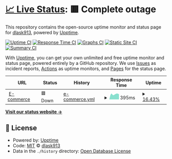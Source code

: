# [📈 Live Status](https://uptime.ecommerce.com): <!--live status--> **🟥 Complete outage**

This repository contains the open-source uptime monitor and status page for [dlask913](https://uptime.ecommerce.com), powered by [Upptime](https://github.com/upptime/upptime).

[![Uptime CI](https://github.com/dlask913/upptime/workflows/Uptime%20CI/badge.svg)](https://github.com/dlask913/upptime/actions?query=workflow%3A%22Uptime+CI%22)
[![Response Time CI](https://github.com/dlask913/upptime/workflows/Response%20Time%20CI/badge.svg)](https://github.com/dlask913/upptime/actions?query=workflow%3A%22Response+Time+CI%22)
[![Graphs CI](https://github.com/dlask913/upptime/workflows/Graphs%20CI/badge.svg)](https://github.com/dlask913/upptime/actions?query=workflow%3A%22Graphs+CI%22)
[![Static Site CI](https://github.com/dlask913/upptime/workflows/Static%20Site%20CI/badge.svg)](https://github.com/dlask913/upptime/actions?query=workflow%3A%22Static+Site+CI%22)
[![Summary CI](https://github.com/dlask913/upptime/workflows/Summary%20CI/badge.svg)](https://github.com/dlask913/upptime/actions?query=workflow%3A%22Summary+CI%22)

With [Upptime](https://upptime.js.org), you can get your own unlimited and free uptime monitor and status page, powered entirely by a GitHub repository. We use [Issues](https://github.com/dlask913/upptime/issues) as incident reports, [Actions](https://github.com/dlask913/upptime/actions) as uptime monitors, and [Pages](https://uptime.ecommerce.com) for the status page.

<!--start: status pages-->
<!-- This summary is generated by Upptime (https://github.com/upptime/upptime) -->
<!-- Do not edit this manually, your changes will be overwritten -->
<!-- prettier-ignore -->
| URL | Status | History | Response Time | Uptime |
| --- | ------ | ------- | ------------- | ------ |
| <img alt="" src="https://icons.duckduckgo.com/ip3/ec2-43-200-95-178.ap-northeast-2.compute.amazonaws.com.ico" height="13"> [E-commerce](http://ec2-43-200-95-178.ap-northeast-2.compute.amazonaws.com:8000) | 🟥 Down | [e-commerce.yml](https://github.com/dlask913/upptime/commits/HEAD/history/e-commerce.yml) | <details><summary><img alt="Response time graph" src="./graphs/e-commerce/response-time-week.png" height="20"> 395ms</summary><br><a href="https://uptime.ecommerce.com/history/e-commerce"><img alt="Response time 395" src="https://img.shields.io/endpoint?url=https%3A%2F%2Fraw.githubusercontent.com%2Fdlask913%2Fupptime%2FHEAD%2Fapi%2Fe-commerce%2Fresponse-time.json"></a><br><a href="https://uptime.ecommerce.com/history/e-commerce"><img alt="24-hour response time 395" src="https://img.shields.io/endpoint?url=https%3A%2F%2Fraw.githubusercontent.com%2Fdlask913%2Fupptime%2FHEAD%2Fapi%2Fe-commerce%2Fresponse-time-day.json"></a><br><a href="https://uptime.ecommerce.com/history/e-commerce"><img alt="7-day response time 395" src="https://img.shields.io/endpoint?url=https%3A%2F%2Fraw.githubusercontent.com%2Fdlask913%2Fupptime%2FHEAD%2Fapi%2Fe-commerce%2Fresponse-time-week.json"></a><br><a href="https://uptime.ecommerce.com/history/e-commerce"><img alt="30-day response time 395" src="https://img.shields.io/endpoint?url=https%3A%2F%2Fraw.githubusercontent.com%2Fdlask913%2Fupptime%2FHEAD%2Fapi%2Fe-commerce%2Fresponse-time-month.json"></a><br><a href="https://uptime.ecommerce.com/history/e-commerce"><img alt="1-year response time 395" src="https://img.shields.io/endpoint?url=https%3A%2F%2Fraw.githubusercontent.com%2Fdlask913%2Fupptime%2FHEAD%2Fapi%2Fe-commerce%2Fresponse-time-year.json"></a></details> | <details><summary><a href="https://uptime.ecommerce.com/history/e-commerce">16.43%</a></summary><a href="https://uptime.ecommerce.com/history/e-commerce"><img alt="All-time uptime 16.43%" src="https://img.shields.io/endpoint?url=https%3A%2F%2Fraw.githubusercontent.com%2Fdlask913%2Fupptime%2FHEAD%2Fapi%2Fe-commerce%2Fuptime.json"></a><br><a href="https://uptime.ecommerce.com/history/e-commerce"><img alt="24-hour uptime 16.43%" src="https://img.shields.io/endpoint?url=https%3A%2F%2Fraw.githubusercontent.com%2Fdlask913%2Fupptime%2FHEAD%2Fapi%2Fe-commerce%2Fuptime-day.json"></a><br><a href="https://uptime.ecommerce.com/history/e-commerce"><img alt="7-day uptime 16.43%" src="https://img.shields.io/endpoint?url=https%3A%2F%2Fraw.githubusercontent.com%2Fdlask913%2Fupptime%2FHEAD%2Fapi%2Fe-commerce%2Fuptime-week.json"></a><br><a href="https://uptime.ecommerce.com/history/e-commerce"><img alt="30-day uptime 16.43%" src="https://img.shields.io/endpoint?url=https%3A%2F%2Fraw.githubusercontent.com%2Fdlask913%2Fupptime%2FHEAD%2Fapi%2Fe-commerce%2Fuptime-month.json"></a><br><a href="https://uptime.ecommerce.com/history/e-commerce"><img alt="1-year uptime 16.43%" src="https://img.shields.io/endpoint?url=https%3A%2F%2Fraw.githubusercontent.com%2Fdlask913%2Fupptime%2FHEAD%2Fapi%2Fe-commerce%2Fuptime-year.json"></a></details>

<!--end: status pages-->

[**Visit our status website →**](https://uptime.ecommerce.com)

## 📄 License

- Powered by: [Upptime](https://github.com/upptime/upptime)
- Code: [MIT](./LICENSE) © [dlask913](https://uptime.ecommerce.com)
- Data in the `./history` directory: [Open Database License](https://opendatacommons.org/licenses/odbl/1-0/)
